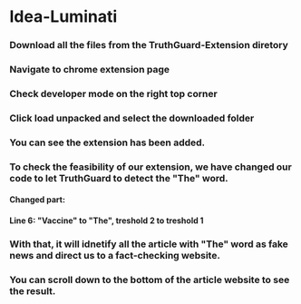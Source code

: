 # Idea-Luminati

### Download all the files from the TruthGuard-Extension diretory
### Navigate to chrome extension page
### Check developer mode on the right top corner
### Click load unpacked and select the downloaded folder
### You can see the extension has been added.


### To check the feasibility of our extension, we have changed our code to let TruthGuard to detect the "The" word. 
#### Changed part: 
####    Line 6: "Vaccine" to "The", treshold 2 to treshold 1
### With that, it will idnetify all the article with "The" word as fake news and direct us to a fact-checking website.
### You can scroll down to the bottom of the article website to see the result.
